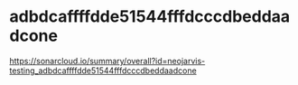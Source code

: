 # adbdcaffffdde51544fffdcccdbeddaadcone
https://sonarcloud.io/summary/overall?id=neojarvis-testing_adbdcaffffdde51544fffdcccdbeddaadcone
